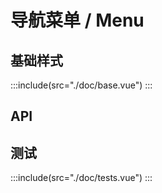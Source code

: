 <style>
.demo-menu.demo-block .source{
  text-align: left;
}
</style>
# 导航菜单 / Menu

## 基础样式
:::include(src="./doc/base.vue")
:::

## API
<api-doc name="Menu" :doc="require('./api.json')"></api-doc>
<api-doc name="SubMenu" :doc="require('./../submenu/api.json')"></api-doc>
<api-doc name="MenuItem" :doc="require('./../menu-item/api.json')"></api-doc>

## 测试
:::include(src="./doc/tests.vue")
:::
